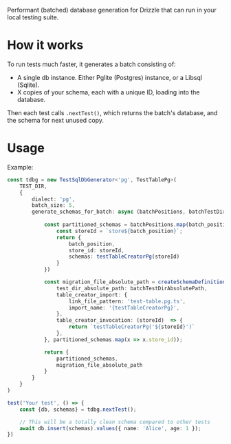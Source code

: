 Performant (batched) database generation for Drizzle that can run in your local testing suite. 

# How it works 

To run tests much faster, it generates a batch consisting of: 
- A single db instance. Either Pglite (Postgres) instance, or a Libsql (Sqlite).
- X copies of your schema, each with a unique ID, loading into the database. 

Then each test calls `.nextTest()`, which returns the batch's database, and the schema for next unused copy. 

# Usage

Example: 

```typescript
const tdbg = new TestSqlDbGenerator<'pg', TestTablePg>(
    TEST_DIR, 
    {
        dialect: 'pg',
        batch_size: 5,
        generate_schemas_for_batch: async (batchPositions, batchTestDirAbsolutePath) => {
            
            const partitioned_schemas = batchPositions.map(batch_position => {
                const storeId = `store${batch_position}`;
                return {
                    batch_position,
                    store_id: storeId,
                    schemas: testTableCreatorPg(storeId)
                }
            })

            const migration_file_absolute_path = createSchemaDefinitionFile({
                test_dir_absolute_path: batchTestDirAbsolutePath,
                table_creator_import: {
                    link_file_pattern: 'test-table.pg.ts',
                    import_name: '{testTableCreatorPg}',
                },
                table_creator_invocation: (storeId)  => {
                    return `testTableCreatorPg('${storeId}')`
                },
            }, partitioned_schemas.map(x => x.store_id));

            return {
                partitioned_schemas,
                migration_file_absolute_path
            }
        }
    }
)

test('Your test', () => {
    const {db, schemas} = tdbg.nextTest();

    // This will be a totally clean schema compared to other tests 
    await db.insert(schemas).values({ name: 'Alice', age: 1 });
})

```